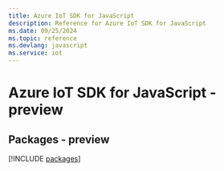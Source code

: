 ```yaml
---
title: Azure IoT SDK for JavaScript
description: Reference for Azure IoT SDK for JavaScript
ms.date: 09/25/2024
ms.topic: reference
ms.devlang: javascript
ms.service: iot
---
```

# Azure IoT SDK for JavaScript - preview
## Packages - preview
[!INCLUDE [packages](iot-index.md)]